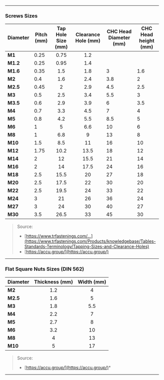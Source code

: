 ***

### Screws Sizes

| Diameter 	| Pitch (mm) 	| Tap Hole Size (mm) 	| Clearance Hole (mm) 	| CHC Head Diameter (mm) 	| CHC Head height (mm) 	|
|----------	|------------	|:------------------:	|:-------------------:	|------------------------	|----------------------	|
| **M1**   	|    0.25    	|        0.75        	|         1.2         	|                        	|                      	|
| **M1.2** 	|    0.25    	|        0.95        	|         1.4         	|                        	|                      	|
| **M1.6** 	|    0.35    	|         1.5        	|         1.8         	| 3                      	| 1.6                  	|
| **M2**   	|     0.4    	|         1.6        	|         2.4         	| 3.8                    	| 2                    	|
| **M2.5** 	|    0.45    	|          2         	|         2.9         	| 4.5                    	| 2.5                  	|
| **M3**   	|     0.5    	|         2.5        	|         3.4         	| 5.5                    	| 3                    	|
| **M3.5** 	|     0.6    	|         2.9        	|         3.9         	| 6                      	| 3.5                  	|
| **M4**   	|     0.7    	|         3.3        	|         4.5         	| 7                      	| 4                    	|
| **M5**   	|     0.8    	|         4.2        	|         5.5         	| 8.5                    	| 5                    	|
| **M6**   	|      1     	|          5         	|         6.6         	| 10                     	| 6                    	|
| **M8**   	|      1     	|         6.8        	|          9          	| 13                     	| 8                    	|
| **M10**  	|     1.5    	|         8.5        	|          11         	| 16                     	| 10                   	|
| **M12**  	|    1.75    	|        10.2        	|         13.5        	| 18                     	| 12                   	|
| **M14**  	|      2     	|         12         	|         15.5        	| 21                     	| 14                   	|
| **M16**  	|      2     	|         14         	|         17.5        	| 24                     	| 16                   	|
| **M18**  	|     2.5    	|        15.5        	|          20         	| 27                     	| 18                   	|
| **M20**  	|     2.5    	|        17.5        	|          22         	| 30                     	| 20                   	|
| **M22**  	|     2.5    	|        19.5        	|          24         	| 33                     	| 22                   	|
| **M24**  	|      3     	|         21         	|          26         	| 36                     	| 24                   	|
| **M27**  	|      3     	|         24         	|          30         	| 40                     	| 27                   	|
| **M30**  	|     3.5    	|        26.5        	|          33         	| 45                     	| 30                   	|

> Source:
> - [https://www.trfastenings.com/...](https://www.trfastenings.com/Products/knowledgebase/Tables-Standards-Terminology/Tapping-Sizes-and-Clearance-Holes)
> - [https://accu.group/](https://accu.group/)

***

### Flat Square Nuts Sizes (DIN 562)

| Diameter 	| Thickness (mm) 	| Width (mm) 	|
|----------	|:--------------:	|:----------:	|
| **M2**   	|       1.2      	|      4     	|
| **M2.5** 	|       1.6      	|      5     	|
| **M3**   	|       1.8      	|     5.5    	|
| **M4**   	|       2.2      	|      7     	|
| **M5**   	|       2.7      	|      8     	|
| **M6**   	|       3.2      	|     10     	|
| **M8**   	|        4       	|     13     	|
| **M10**  	|        5       	|     17     	|

> Source:
> - [https://accu.group/](https://accu.group/)*

***
